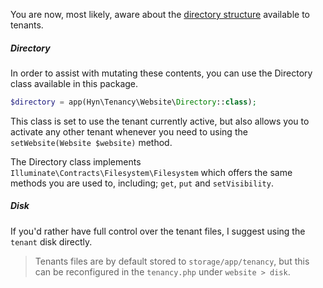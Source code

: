 You are now, most likely, aware about the [directory structure][directory-structure]
available to tenants. 


##### Directory

In order to assist with mutating these contents, you can use the
Directory class available in this package.

```php
$directory = app(Hyn\Tenancy\Website\Directory::class);
```

This class is set to use the tenant currently active, but also allows you to activate
any other tenant whenever you need to using the `setWebsite(Website $website)` method.

The Directory class implements `Illuminate\Contracts\Filesystem\Filesystem` which offers
the same methods you are used to, including; `get`, `put` and `setVisibility`.

##### Disk

If you'd rather have full control over the tenant files, I suggest using the `tenant` disk
directly.

> Tenants files are by default stored to `storage/app/tenancy`, but this can be reconfigured
in the `tenancy.php` under `website > disk`. 

[directory-structure]: /documentation/tenant/structure